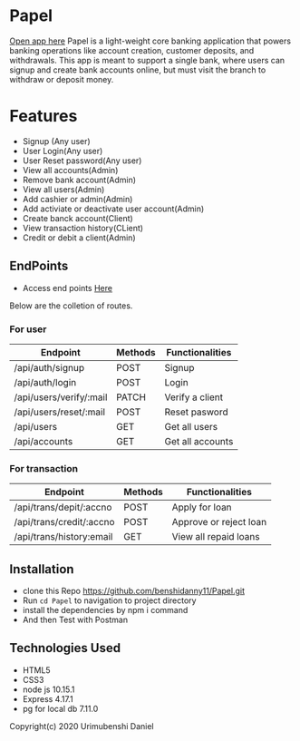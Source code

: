 # Papel
[Open app here](https://benshidanny11.github.io/Papel/UI)
Papel is a light-weight core banking application that powers banking operations like account creation, customer deposits, and withdrawals. This app is meant to support a single bank, where users can signup and create bank accounts online, but must visit the branch to withdraw or deposit money.

# Features
* Signup (Any user)
* User Login(Any user)
* User Reset password(Any user)
* View all accounts(Admin)
* Remove bank account(Admin)
* View all users(Admin)
* Add cashier or admin(Admin)
* Add activiate or deactivate user account(Admin)
* Create banck account(Client)
* View transaction history(CLient)
* Credit or debit a client(Admin)


## EndPoints
* Access end points [Here](https://papel-andela-1.herokuapp.com/)

Below are the colletion of routes.

### For user 

| Endpoint                   | Methods   | Functionalities        |
| ---------------------------|-----------|------------------------|
|/api/auth/signup            | POST      | Signup                 |
|/api/auth/login             | POST      | Login                  |
|/api/users/verify/:mail     | PATCH     | Verify a client        |
|/api/users/reset/:mail      | POST      | Reset pasword          |
|/api/users                  | GET       | Get all users          |
|/api/accounts               | GET       | Get all accounts       |

### For transaction

| Endpoint                     | Methods   | Functionalities                  |
| -----------------------------|-----------|--------------------------------  |
|/api/trans/depit/:accno       | POST      | Apply for loan                   | 
|/api/trans/credit/:accno      | POST      | Approve or reject loan           |
|/api/trans/history:email      | GET       | View all repaid loans            |


## Installation
* clone this Repo https://github.com/benshidanny11/Papel.git
* Run `cd Papel` to navigation to project directory 
* install the dependencies by npm i command
* And then Test with Postman

## Technologies Used
* HTML5
* CSS3
* node js 10.15.1
* Express 4.17.1
* pg for local db 7.11.0


Copyright(c) 2020 Urimubenshi Daniel

